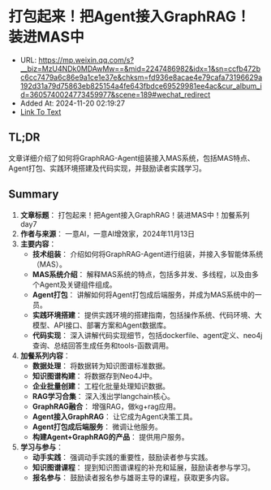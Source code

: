 # 打包起来！把Agent接入GraphRAG！装进MAS中
- URL: https://mp.weixin.qq.com/s?__biz=MzU4NDk0MDAwMw==&mid=2247486982&idx=1&sn=ccfb472bc6cc7479a6c86e9a1ce1e37e&chksm=fd936e8acae4e79cafa73196629a192d31a79d75863eb825154a4fe643fbdce69529981ee4ac&cur_album_id=3605740024773459977&scene=189#wechat_redirect
- Added At: 2024-11-20 02:19:27
- [Link To Text](2024-11-20-打包起来！把agent接入graphrag！装进mas中_raw.md)

## TL;DR
文章详细介绍了如何将GraphRAG-Agent组装接入MAS系统，包括MAS特点、Agent打包、实践环境搭建及代码实现，并鼓励读者实践学习。

## Summary
1. **文章标题**： 打包起来！把Agent接入GraphRAG！装进MAS中！加餐系列day7
2. **作者与来源**： 一意AI，一意AI增效家，2024年11月13日
3. **主要内容**：
   - **技术组装**： 介绍如何将GraphRAG-Agent进行组装，并接入多智能体系统（MAS）。
   - **MAS系统介绍**： 解释MAS系统的特点，包括多并发、多线程，以及由多个Agent及关键组件组成。
   - **Agent打包**： 讲解如何将Agent打包成后端服务，并成为MAS系统中的一员。
   - **实践环境搭建**： 提供实践环境的搭建指南，包括操作系统、代码环境、大模型、API接口、部署方案和Agent数据库。
   - **代码实现**： 深入讲解代码实现细节，包括dockerfile、agent定义、neo4j查询、总结回答生成任务和tools-函数调用。
4. **加餐系列内容**：
   - **数据处理**： 将数据转为知识图谱标准数据。
   - **知识图谱构建**： 将数据存到Neo4J中。
   - **企业批量创建**： 工程化批量处理知识数据。
   - **RAG学习合集**： 深入浅出学langchain核心。
   - **GraphRAG融合**： 增强RAG，做kg+rag应用。
   - **Agent接入GraphRAG**： 让它成为Agent决策工具。
   - **Agent打包成后端服务**： 微调让他服务。
   - **构建Agent+GraphRAG的产品**： 提供用户服务。
5. **学习与参与**：
   - **动手实践**： 强调动手实践的重要性，鼓励读者参与实践。
   - **知识图谱课程**： 提到知识图谱课程的补充和延展，鼓励读者参与学习。
   - **报名参与**： 鼓励读者报名参与雄哥主导的课程，获取更多内容。
